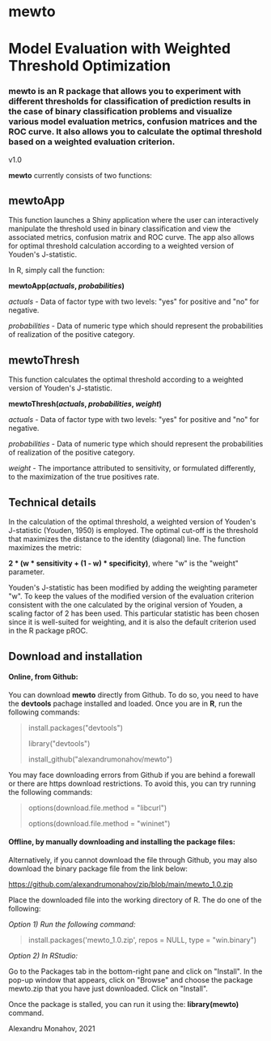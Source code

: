 # mewto
# Model Evaluation with Weighted Threshold Optimization

### mewto is an R package that allows you to experiment with different thresholds for classification of prediction results in the case of binary classification problems and visualize various model evaluation metrics, confusion matrices and the ROC curve. It also allows you to calculate the optimal threshold based on a weighted evaluation criterion.

v1.0

**mewto** currently consists of two functions:

## mewtoApp
This function launches a Shiny application where the user can interactively manipulate the threshold used in binary classification and view the associated metrics, confusion matrix and ROC curve. The app also allows for optimal threshold calculation according to a weighted version of Youden's J-statistic.

In R, simply call the function:

**mewtoApp(_actuals_, _probabilities_)**

_actuals_ - Data of factor type with two levels: "yes" for positive and "no" for negative.

_probabilities_ - Data of numeric type which should represent the probabilities of realization of the positive category.

## mewtoThresh
This function calculates the optimal threshold according to a weighted version of Youden's J-statistic.

**mewtoThresh(_actuals_, _probabilities_, _weight_)**

_actuals_ - Data of factor type with two levels: "yes" for positive and "no" for negative.

_probabilities_ - Data of numeric type which should represent the probabilities of realization of the positive category.

_weight_ - The importance attributed to sensitivity, or formulated differently, to the maximization of the true positives rate.

## Technical details

In the calculation of the optimal threshold, a weighted version of Youden's J-statistic (Youden, 1950) is employed. The optimal cut-off is the threshold that maximizes the distance to the identity (diagonal) line. The function maximizes the metric:

**2 * (w * sensitivity + (1 - w) * specificity)**, where "w" is the "weight" parameter.

Youden's J-statistic has been modified by adding the weighting parameter "w". To keep the values of the modified version of the evaluation criterion consistent with the one calculated by the original version of Youden, a scaling factor of 2 has been used. This particular statistic has been chosen since it is well-suited for weighting, and it is also the default criterion used in the R package pROC.

## Download and installation

#### Online, from Github:

You can download **mewto** directly from Github. To do so, you need to have the **devtools** pachage installed and loaded. Once you are in **R**, run the following commands:

> install.packages("devtools")
> 
> library("devtools")
> 
> install_github("alexandrumonahov/mewto")

You may face downloading errors from Github if you are behind a forewall or there are https download restrictions. To avoid this, you can try running the following commands:

> options(download.file.method = "libcurl")
> 
> options(download.file.method = "wininet")

#### Offline, by manually downloading and installing the package files:

Alternatively, if you cannot download the file through Github, you may also download the binary package file from the link below:

https://github.com/alexandrumonahov/zip/blob/main/mewto_1.0.zip

Place the downloaded file into the working directory of R. The do one of the following:

_Option 1) Run the following command:_

> install.packages('mewto_1.0.zip', repos = NULL, type = "win.binary")

_Option 2) In RStudio:_

Go to the Packages tab in the bottom-right pane and click on "Install". In the pop-up window that appears, click on "Browse" and choose the package mewto.zip that you have just downloaded. Click on "Install".

Once the package is stalled, you can run it using the: **library(mewto)** command.

Alexandru Monahov, 2021
